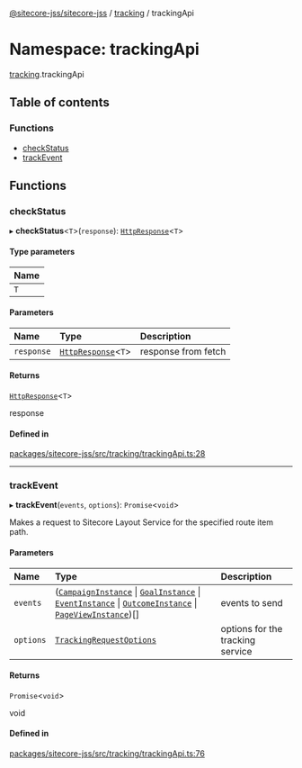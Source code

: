 [@sitecore-jss/sitecore-jss](../README.md) / [tracking](tracking.md) / trackingApi

# Namespace: trackingApi

[tracking](tracking.md).trackingApi

## Table of contents

### Functions

- [checkStatus](tracking.trackingApi.md#checkstatus)
- [trackEvent](tracking.trackingApi.md#trackevent)

## Functions

### checkStatus

▸ **checkStatus**\<`T`\>(`response`): [`HttpResponse`](../interfaces/index.HttpResponse.md)\<`T`\>

#### Type parameters

| Name |
| :------ |
| `T` |

#### Parameters

| Name | Type | Description |
| :------ | :------ | :------ |
| `response` | [`HttpResponse`](../interfaces/index.HttpResponse.md)\<`T`\> | response from fetch |

#### Returns

[`HttpResponse`](../interfaces/index.HttpResponse.md)\<`T`\>

response

#### Defined in

[packages/sitecore-jss/src/tracking/trackingApi.ts:28](https://github.com/Sitecore/jss/blob/6903eb368/packages/sitecore-jss/src/tracking/trackingApi.ts#L28)

___

### trackEvent

▸ **trackEvent**(`events`, `options`): `Promise`\<`void`\>

Makes a request to Sitecore Layout Service for the specified route item path.

#### Parameters

| Name | Type | Description |
| :------ | :------ | :------ |
| `events` | ([`CampaignInstance`](../interfaces/tracking.CampaignInstance.md) \| [`GoalInstance`](../interfaces/tracking.GoalInstance.md) \| [`EventInstance`](../interfaces/tracking.EventInstance.md) \| [`OutcomeInstance`](../interfaces/tracking.OutcomeInstance.md) \| [`PageViewInstance`](../interfaces/tracking.PageViewInstance.md))[] | events to send |
| `options` | [`TrackingRequestOptions`](../interfaces/tracking.TrackingRequestOptions.md) | options for the tracking service |

#### Returns

`Promise`\<`void`\>

void

#### Defined in

[packages/sitecore-jss/src/tracking/trackingApi.ts:76](https://github.com/Sitecore/jss/blob/6903eb368/packages/sitecore-jss/src/tracking/trackingApi.ts#L76)
